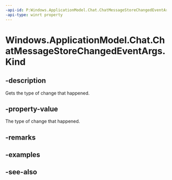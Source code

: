 ----api-id: P:Windows.ApplicationModel.Chat.ChatMessageStoreChangedEventArgs.Kind
-api-type: winrt property
---<!-- Property syntaxpublic Windows.ApplicationModel.Chat.ChatStoreChangedEventKind Kind { get; }--># Windows.ApplicationModel.Chat.ChatMessageStoreChangedEventArgs.Kind## -descriptionGets the type of change that happened.## -property-valueThe type of change that happened.## -remarks## -examples## -see-also